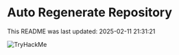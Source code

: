 # Auto Regenerate Repository

This README was last updated: 2025-02-11 21:31:21

 ![TryHackMe](https://tryhackme.com/badge/533634)